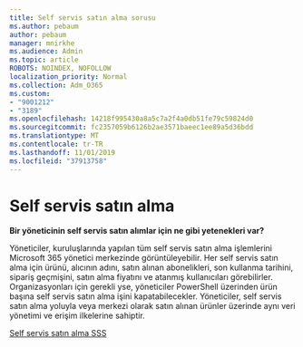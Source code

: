 ```yaml
---
title: Self servis satın alma sorusu
ms.author: pebaum
author: pebaum
manager: mnirkhe
ms.audience: Admin
ms.topic: article
ROBOTS: NOINDEX, NOFOLLOW
localization_priority: Normal
ms.collection: Adm_O365
ms.custom:
- "9001212"
- "3189"
ms.openlocfilehash: 14218f995430a8a5c7a2f4a0db51fe79c59824d0
ms.sourcegitcommit: fc2357059b6126b2ae3571baeec1ee89a5d36bdd
ms.translationtype: MT
ms.contentlocale: tr-TR
ms.lasthandoff: 11/01/2019
ms.locfileid: "37913758"
---
```

# <a name="self-service-purchase"></a>Self servis satın alma

**Bir yöneticinin self servis satın alımlar için ne gibi yetenekleri var?**

Yöneticiler, kuruluşlarında yapılan tüm self servis satın alma işlemlerini Microsoft 365 yönetici merkezinde görüntüleyebilir. Her self servis satın alma için ürünü, alıcının adını, satın alınan abonelikleri, son kullanma tarihini, sipariş geçmişini, satın alma fiyatını ve atanmış kullanıcıları görebilirler.  Organizasyonları için gerekli yse, yöneticiler PowerShell üzerinden ürün başına self servis satın alma işini kapatabilecekler.  Yöneticiler, self servis satın alma yoluyla veya merkezi olarak satın alınan ürünler üzerinde aynı veri yönetimi ve erişim ilkelerine sahiptir.

[Self servis satın alma SSS](https://aka.ms/self-service-purchase-faq)

